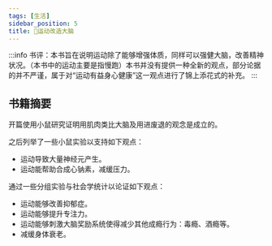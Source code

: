 ```yaml
---
tags: [生活]
sidebar_position: 5
title: 🍻运动改造大脑
---
```


:::info
书评：本书旨在说明运动除了能够增强体质，同样可以强健大脑，改善精神状况。（本书中的运动主要是指慢跑）本书并没有提供一种全新的观点，部分论据的并不严谨，属于对“运动有益身心健康”这一观点进行了锦上添花式的补充。
:::
## 书籍摘要

开篇使用小鼠研究证明用肌肉类比大脑及用进废退的观念是成立的。

之后列举了一些小鼠实验以支持如下观点：

- 运动导致大量神经元产生。
- 运动能帮助合成心钠素，减缓压力。

通过一些分组实验与社会学统计以论证如下观点：

- 运动能够改善抑郁症。
- 运动能够提升专注力。
- 运动能够刺激大脑奖励系统使得减少其他成瘾行为：毒瘾、酒瘾等。
- 减缓身体衰老。